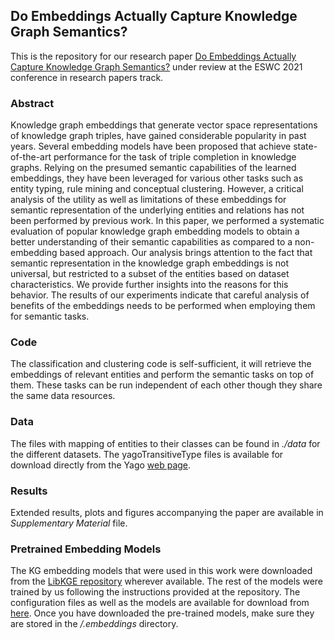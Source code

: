 ## Do Embeddings Actually Capture Knowledge Graph Semantics?

This is the repository for our research paper [Do Embeddings Actually Capture Knowledge Graph Semantics?](https://openreview.net/forum?id=vsxYOZoPvne) under review at the ESWC 2021 conference in research papers track.

### Abstract

Knowledge graph embeddings that generate vector space representations of knowledge graph triples, have gained considerable popularity in past years. Several embedding models have been proposed that achieve state-of-the-art performance for the task of triple completion in knowledge graphs. Relying on the presumed semantic capabilities of the learned embeddings, they have been leveraged for various other tasks such as entity typing, rule mining and conceptual clustering. However, a critical analysis of the utility as well as limitations of these embeddings for semantic representation of the underlying entities and relations has not been performed by previous work. In this paper, we performed a systematic evaluation of popular knowledge graph embedding models to obtain a better understanding of their semantic capabilities as compared to a non-embedding based approach. Our analysis brings attention to the fact that semantic representation in the knowledge graph embeddings is not universal, but restricted to a subset of the entities based on dataset characteristics. We provide further insights into the reasons for this behavior. The results of our experiments indicate that careful analysis of benefits of the embeddings needs to be performed when employing them for semantic tasks. 

### Code 

The classification and clustering code is self-sufficient, it will retrieve the embeddings of relevant entities and perform the semantic tasks on top of them. These tasks can be run independent of each other though they share the same data resources. 

### Data
The files with mapping of entities to their classes can be found in *./data* for the different datasets. The yagoTransitiveType files is available for download directly from the Yago [web page](https://www.mpi-inf.mpg.de/departments/databases-and-information-systems/research/yago-naga/yago/downloads). 


### Results
Extended results, plots and figures accompanying the paper are available in *Supplementary Material* file.


### Pretrained Embedding Models
The KG embedding models that were used in this work were downloaded from the [LibKGE repository](https://github.com/uma-pi1/kge.git) wherever available. The rest of the models were trained by us following the instructions provided at the repository. The configuration files as well as the models are available for download from [here](https://owncloud.hpi.de/s/QIuLNwcaaInoMKo). Once you have downloaded the pre-trained models, make sure they are stored in the */.embeddings* directory. 
